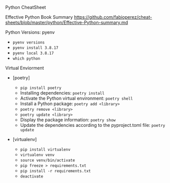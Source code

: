 Python CheatSheet

Effective Python Book Summary
https://github.com/fabioperez/cheat-sheets/blob/master/python/Effective-Python-summary.md

Python Versions: pyenv
* `pyenv versions`
* `pyenv install 3.8.17`
* `pyenv local 3.8.17`
* `which python`

Virtual Enviorment
* [poetry]
  - `pip install poetry`
  - Installing dependencies: `poetry install`
  - Activate the Python virtual environment: `poetry shell`
  - Install a Python package: `poetry add <library>`
  - `poetry remove <library>`
  - `poetry update <library>`
  - Display the package information: `poetry show`
  - Update the dependencies according to the pyproject.toml file:  `poetry update`


* [virtualenv]
  - `pip install virtualenv`
  - `virtualenv venv`
  - `source venv/bin/activate`
  - `pip freeze > requirements.txt`
  - `pip install -r requirements.txt`
  - `deactivate`



